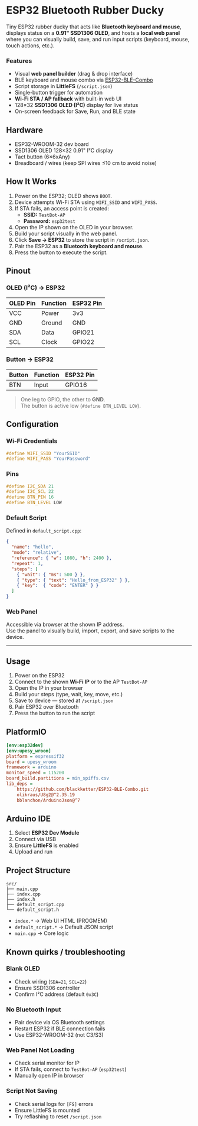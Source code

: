 # ESP32 Bluetooth Rubber Ducky

Tiny ESP32 rubber ducky that acts like **Bluetooth keyboard and mouse**, displays status on a **0.91" SSD1306 OLED**, and hosts a **local web panel** where you can visually build, save, and run input scripts (keyboard, mouse, touch actions, etc.).

### Features

- Visual **web panel builder** (drag & drop interface)  
- BLE keyboard and mouse combo via [ESP32-BLE-Combo](https://github.com/blackketter/ESP32-BLE-Combo)  
- Script storage in **LittleFS** (`/script.json`)  
- Single-button trigger for automation  
- **Wi-Fi STA / AP fallback** with built-in web UI  
- 128×32 **SSD1306 OLED (I²C)** display for live status  
- On-screen feedback for Save, Run, and BLE state  

## Hardware

- ESP32-WROOM-32 dev board
- SSD1306 OLED 128×32 0.91" I²C display
- Tact button (6×6xAny)  
- Breadboard / wires (keep SPI wires ≤10 cm to avoid noise)


## How It Works

1. Power on the ESP32; OLED shows `BOOT`.  
2. Device attempts Wi-Fi STA using `WIFI_SSID` and `WIFI_PASS`.  
3. If STA fails, an access point is created:  
   - **SSID:** `TestBot-AP`  
   - **Password:** `esp32test`
4. Open the IP shown on the OLED in your browser.  
5. Build your script visually in the web panel.  
6. Click **Save → ESP32** to store the script in `/script.json`.  
7. Pair the ESP32 as a **Bluetooth keyboard and mouse**.  
8. Press the button to execute the script.

## Pinout

### OLED (I²C) → ESP32

| OLED Pin | Function | ESP32 Pin |
|----------|-----------|-----------|
| VCC | Power | 3v3 |
| GND | Ground | GND |
| SDA | Data | GPIO21 |
| SCL | Clock | GPIO22 |

### Button → ESP32

| Button | Function | ESP32 Pin |
|--------|-----------|-----------|
| BTN | Input | GPIO16 |

> One leg to GPIO, the other to **GND**.  
> The button is active low (`#define BTN_LEVEL LOW`).

## Configuration

### Wi-Fi Credentials

```cpp
#define WIFI_SSID "YourSSID"
#define WIFI_PASS "YourPassword"
```

### Pins

```cpp
#define I2C_SDA 21
#define I2C_SCL 22
#define BTN_PIN 16
#define BTN_LEVEL LOW
```

### Default Script

Defined in `default_script.cpp`:

```json
{
  "name": "hello",
  "mode": "relative",
  "reference": { "w": 1080, "h": 2400 },
  "repeat": 1,
  "steps": [
    { "wait": { "ms": 500 } },
    { "type": { "text": "Hello_from_ESP32" } },
    { "key":  { "code": "ENTER" } }
  ]
}
```

### Web Panel

Accessible via browser at the shown IP address.  
Use the panel to visually build, import, export, and save scripts to the device.

---

## Usage

1. Power on the ESP32  
2. Connect to the shown **Wi-Fi IP** or to the AP `TestBot-AP`  
3. Open the IP in your browser  
4. Build your steps (type, wait, key, move, etc.)  
5. Save to device — stored at `/script.json`  
6. Pair ESP32 over Bluetooth  
7. Press the button to run the script


## PlatformIO

```ini
[env:esp32dev]
[env:upesy_wroom]
platform = espressif32
board = upesy_wroom
framework = arduino
monitor_speed = 115200
board_build.partitions = min_spiffs.csv
lib_deps = 
	https://github.com/blackketter/ESP32-BLE-Combo.git
	olikraus/U8g2@^2.35.19
	bblanchon/ArduinoJson@^7
```

## Arduino IDE

1. Select **ESP32 Dev Module**  
2. Connect via USB  
3. Ensure **LittleFS** is enabled  
4. Upload and run  


## Project Structure

```
src/
├── main.cpp
├── index.cpp
├── index.h
├── default_script.cpp
└── default_script.h
```

- `index.*` → Web UI HTML (PROGMEM)  
- `default_script.*` → Default JSON script  
- `main.cpp` → Core logic  


## Known quirks / troubleshooting

### Blank OLED
- Check wiring (`SDA=21`, `SCL=22`)  
- Ensure SSD1306 controller  
- Confirm I²C address (default `0x3C`)

### No Bluetooth Input
- Pair device via OS Bluetooth settings  
- Restart ESP32 if BLE connection fails  
- Use ESP32-WROOM-32 (not C3/S3)

### Web Panel Not Loading
- Check serial monitor for IP  
- If STA fails, connect to `TestBot-AP` (`esp32test`)  
- Manually open IP in browser

### Script Not Saving
- Check serial logs for `[FS]` errors  
- Ensure LittleFS is mounted  
- Try reflashing to reset `/script.json`







